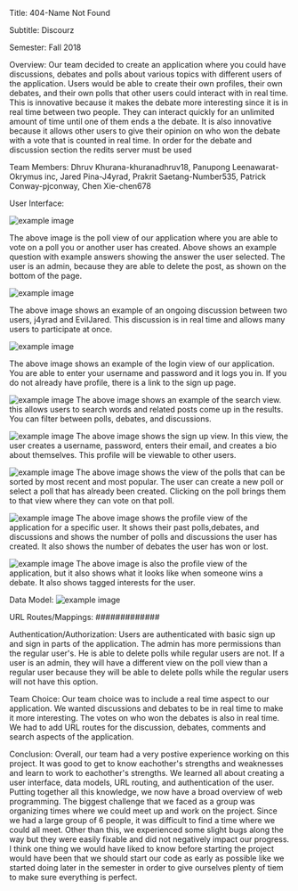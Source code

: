 Title:
404-Name Not Found

Subtitle:
Discourz

Semester:
Fall 2018

Overview:
Our team decided to create an application where you could have discussions, debates and polls about various topics with different users of the application. Users would be able to create their own profiles, their own debates, and their own polls that other users could interact with in real time. This is innovative because it makes the debate more interesting since it is in real time between two people. They can interact quickly for an unlimited amount of time until one of them ends a the debate. It is also innovative because it allows other users to give their opinion on who won the debate with a vote that is counted in real time. In order for the debate and discussion section the redits server must be used  

Team Members:
Dhruv Khurana-khuranadhruv18, Panupong Leenawarat-Okrymus inc, Jared Pina-J4yrad, Prakrit Saetang-Number535, Patrick Conway-pjconway, Chen Xie-chen678

User Interface:

![example image](imgs/poll.png)

The above image is the poll view of our application where you are able to vote on a poll you or another user has created. Above shows an example question with example answers showing the answer the user selected. The user is an admin, because they are able to delete the post, as shown on the bottom of the page. 

![example image](imgs/discussion.png)

The above image shows an example of an ongoing discussion between two users, j4yrad and EvilJared. This discussion is in real time and allows many users to participate at once. 

![example image](imgs/login.png)

The above image shows an example of the login view of our application. You are able to enter your username and password and it logs you in. If you do not already have profile, there is a link to the sign up page.

![example image](imgs/search.png)
The above image shows an example of the search view. this allows users to search words and related posts come up in the results. You can filter between polls, debates, and discussions. 

![example image](imgs/signup.png)
The above image shows the sign up view. In this view, the user creates a username, password, enters their email, and creates a bio about themselves. This profile will be viewable to other users.

![example image](imgs/pastpolls.png)
The above image shows the view of the polls that can be sorted by most recent and most popular. The user can create a new poll or select a poll that has already been created. Clicking on the poll brings them to that view where they can vote on that poll. 

![example image](imgs/profile.png)
The above image shows the profile view of the application for a specific user. It shows their past polls,debates, and discussions and shows the number of polls and discussions the user has created. It also shows the number of debates the user has won or lost.

![example image](imgs/profile2.png)
The above image is also the profile view of the application, but it also shows what it looks like when someone wins a debate. It also shows tagged interests for the user.

Data Model:
![example image](imgs/data_model.png)


URL Routes/Mappings:
#############

Authentication/Authorization:
Users are authenticated with basic sign up and sign in parts of the application. The admin has more permissions than the regular user's. He is able to delete polls while regular users are not. If a user is an admin, they will have a different view on the poll view than a regular user because they will be able to delete polls while the regular users will not have this option.

Team Choice:
Our team choice was to include a real time aspect to our application. We wanted discussions and debates to be in real time to make it more interesting. The votes on who won the debates is also in real time. We had to add URL routes for the discussion, debates, comments and search aspects of the application. 

Conclusion:
Overall, our team had a very postive experience working on this project. It was good to get to know eachother's strengths and weaknesses and learn to work to eachother's strengths. We learned all about creating a user interface, data models, URL routing, and authentication of the user. Putting together all this knowledge, we now have a broad overview of web programming. The biggest challenge that we faced as a group was organizing times where we could meet up and work on the project. Since we had a large group of 6 people, it was difficult to find a time where we could all meet. Other than this, we experienced some slight bugs along the way but they were easily fixable and did not negatively impact our progress. I think one thing we would have liked to know before starting the project would have been that we should start our code as early as possible like we started doing later in the semester in order to give ourselves plenty of tiem to make sure everything is perfect.
